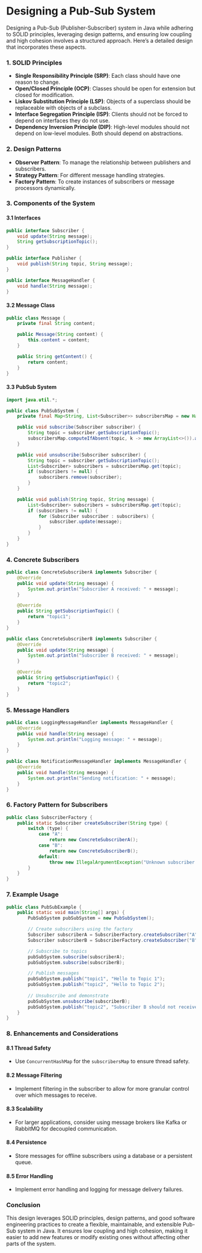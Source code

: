 # Designing a Pub-Sub System

Designing a Pub-Sub (Publisher-Subscriber) system in Java while adhering to SOLID principles, leveraging design patterns, and ensuring low coupling and high cohesion involves a structured approach. Here’s a detailed design that incorporates these aspects.

### 1. SOLID Principles

- **Single Responsibility Principle (SRP)**: Each class should have one reason to change.
- **Open/Closed Principle (OCP)**: Classes should be open for extension but closed for modification.
- **Liskov Substitution Principle (LSP)**: Objects of a superclass should be replaceable with objects of a subclass.
- **Interface Segregation Principle (ISP)**: Clients should not be forced to depend on interfaces they do not use.
- **Dependency Inversion Principle (DIP)**: High-level modules should not depend on low-level modules. Both should depend on abstractions.

### 2. Design Patterns

- **Observer Pattern**: To manage the relationship between publishers and subscribers.
- **Strategy Pattern**: For different message handling strategies.
- **Factory Pattern**: To create instances of subscribers or message processors dynamically.

### 3. Components of the System

#### 3.1 Interfaces

```java
public interface Subscriber {
    void update(String message);
    String getSubscriptionTopic();
}

public interface Publisher {
    void publish(String topic, String message);
}

public interface MessageHandler {
    void handle(String message);
}
```

#### 3.2 Message Class

```java
public class Message {
    private final String content;

    public Message(String content) {
        this.content = content;
    }

    public String getContent() {
        return content;
    }
}
```

#### 3.3 PubSub System

```java
import java.util.*;

public class PubSubSystem {
    private final Map<String, List<Subscriber>> subscribersMap = new HashMap<>();

    public void subscribe(Subscriber subscriber) {
        String topic = subscriber.getSubscriptionTopic();
        subscribersMap.computeIfAbsent(topic, k -> new ArrayList<>()).add(subscriber);
    }

    public void unsubscribe(Subscriber subscriber) {
        String topic = subscriber.getSubscriptionTopic();
        List<Subscriber> subscribers = subscribersMap.get(topic);
        if (subscribers != null) {
            subscribers.remove(subscriber);
        }
    }

    public void publish(String topic, String message) {
        List<Subscriber> subscribers = subscribersMap.get(topic);
        if (subscribers != null) {
            for (Subscriber subscriber : subscribers) {
                subscriber.update(message);
            }
        }
    }
}
```

### 4. Concrete Subscribers

```java
public class ConcreteSubscriberA implements Subscriber {
    @Override
    public void update(String message) {
        System.out.println("Subscriber A received: " + message);
    }

    @Override
    public String getSubscriptionTopic() {
        return "topic1";
    }
}

public class ConcreteSubscriberB implements Subscriber {
    @Override
    public void update(String message) {
        System.out.println("Subscriber B received: " + message);
    }

    @Override
    public String getSubscriptionTopic() {
        return "topic2";
    }
}
```

### 5. Message Handlers

```java
public class LoggingMessageHandler implements MessageHandler {
    @Override
    public void handle(String message) {
        System.out.println("Logging message: " + message);
    }
}

public class NotificationMessageHandler implements MessageHandler {
    @Override
    public void handle(String message) {
        System.out.println("Sending notification: " + message);
    }
}
```

### 6. Factory Pattern for Subscribers

```java
public class SubscriberFactory {
    public static Subscriber createSubscriber(String type) {
        switch (type) {
            case "A":
                return new ConcreteSubscriberA();
            case "B":
                return new ConcreteSubscriberB();
            default:
                throw new IllegalArgumentException("Unknown subscriber type: " + type);
        }
    }
}
```

### 7. Example Usage

```java
public class PubSubExample {
    public static void main(String[] args) {
        PubSubSystem pubSubSystem = new PubSubSystem();

        // Create subscribers using the factory
        Subscriber subscriberA = SubscriberFactory.createSubscriber("A");
        Subscriber subscriberB = SubscriberFactory.createSubscriber("B");

        // Subscribe to topics
        pubSubSystem.subscribe(subscriberA);
        pubSubSystem.subscribe(subscriberB);

        // Publish messages
        pubSubSystem.publish("topic1", "Hello to Topic 1");
        pubSubSystem.publish("topic2", "Hello to Topic 2");
        
        // Unsubscribe and demonstrate
        pubSubSystem.unsubscribe(subscriberB);
        pubSubSystem.publish("topic2", "Subscriber B should not receive this!");
    }
}
```

### 8. Enhancements and Considerations

#### 8.1 Thread Safety
- Use `ConcurrentHashMap` for the `subscribersMap` to ensure thread safety.

#### 8.2 Message Filtering
- Implement filtering in the subscriber to allow for more granular control over which messages to receive.

#### 8.3 Scalability
- For larger applications, consider using message brokers like Kafka or RabbitMQ for decoupled communication.

#### 8.4 Persistence
- Store messages for offline subscribers using a database or a persistent queue.

#### 8.5 Error Handling
- Implement error handling and logging for message delivery failures.

### Conclusion
This design leverages SOLID principles, design patterns, and good software engineering practices to create a flexible, maintainable, and extensible Pub-Sub system in Java. It ensures low coupling and high cohesion, making it easier to add new features or modify existing ones without affecting other parts of the system.
